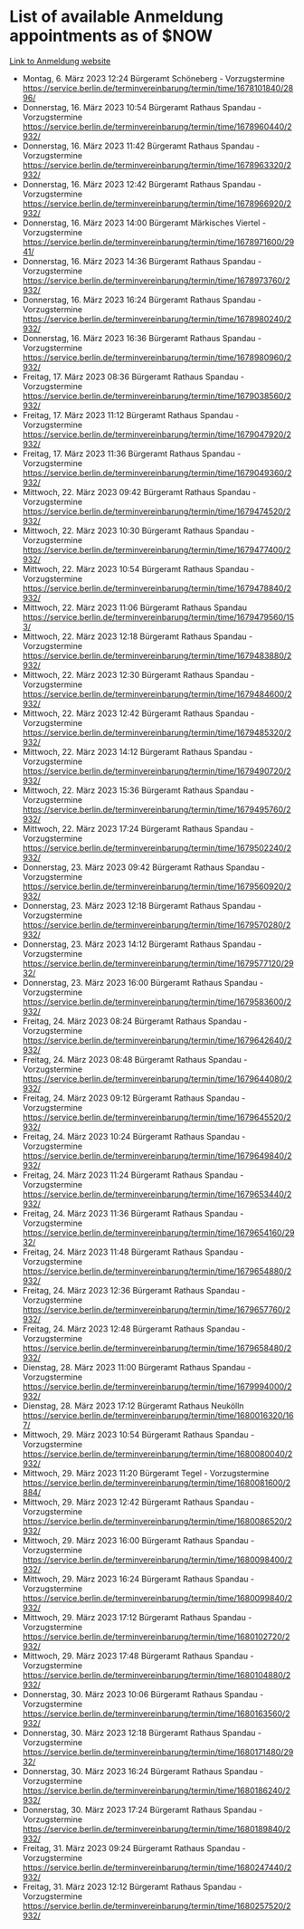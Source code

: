 # List of available Anmeldung appointments as of $NOW
[Link to Anmeldung website](https://service.berlin.de/terminvereinbarung/termin/tag.php?termin=1&anliegen[]=120686&dienstleisterlist=122210,122217,327316,122219,327312,122227,327314,122231,327346,122243,327348,122254,122252,329742,122260,329745,122262,329748,122271,327278,122273,327274,122277,327276,330436,122280,327294,122282,327290,122284,327292,122291,327270,122285,327266,122286,327264,122296,327268,150230,329760,122297,327286,122294,327284,122312,329763,122314,329775,122304,327330,122311,327334,122309,327332,317869,122281,327352,122279,329772,122283,122276,327324,122274,327326,122267,329766,122246,327318,122251,327320,122257,327322,122208,327298,122226,327300&herkunft=http%3A%2F%2Fservice.berlin.de%2Fdienstleistung%2F120686%2F)
- Montag, 6. März 2023 12:24 Bürgeramt Schöneberg - Vorzugstermine https://service.berlin.de/terminvereinbarung/termin/time/1678101840/2896/
- Donnerstag, 16. März 2023 10:54 Bürgeramt Rathaus Spandau - Vorzugstermine https://service.berlin.de/terminvereinbarung/termin/time/1678960440/2932/
- Donnerstag, 16. März 2023 11:42 Bürgeramt Rathaus Spandau - Vorzugstermine https://service.berlin.de/terminvereinbarung/termin/time/1678963320/2932/
- Donnerstag, 16. März 2023 12:42 Bürgeramt Rathaus Spandau - Vorzugstermine https://service.berlin.de/terminvereinbarung/termin/time/1678966920/2932/
- Donnerstag, 16. März 2023 14:00 Bürgeramt Märkisches Viertel - Vorzugstermine https://service.berlin.de/terminvereinbarung/termin/time/1678971600/2941/
- Donnerstag, 16. März 2023 14:36 Bürgeramt Rathaus Spandau - Vorzugstermine https://service.berlin.de/terminvereinbarung/termin/time/1678973760/2932/
- Donnerstag, 16. März 2023 16:24 Bürgeramt Rathaus Spandau - Vorzugstermine https://service.berlin.de/terminvereinbarung/termin/time/1678980240/2932/
- Donnerstag, 16. März 2023 16:36 Bürgeramt Rathaus Spandau - Vorzugstermine https://service.berlin.de/terminvereinbarung/termin/time/1678980960/2932/
- Freitag, 17. März 2023 08:36 Bürgeramt Rathaus Spandau - Vorzugstermine https://service.berlin.de/terminvereinbarung/termin/time/1679038560/2932/
- Freitag, 17. März 2023 11:12 Bürgeramt Rathaus Spandau - Vorzugstermine https://service.berlin.de/terminvereinbarung/termin/time/1679047920/2932/
- Freitag, 17. März 2023 11:36 Bürgeramt Rathaus Spandau - Vorzugstermine https://service.berlin.de/terminvereinbarung/termin/time/1679049360/2932/
- Mittwoch, 22. März 2023 09:42 Bürgeramt Rathaus Spandau - Vorzugstermine https://service.berlin.de/terminvereinbarung/termin/time/1679474520/2932/
- Mittwoch, 22. März 2023 10:30 Bürgeramt Rathaus Spandau - Vorzugstermine https://service.berlin.de/terminvereinbarung/termin/time/1679477400/2932/
- Mittwoch, 22. März 2023 10:54 Bürgeramt Rathaus Spandau - Vorzugstermine https://service.berlin.de/terminvereinbarung/termin/time/1679478840/2932/
- Mittwoch, 22. März 2023 11:06 Bürgeramt Rathaus Spandau https://service.berlin.de/terminvereinbarung/termin/time/1679479560/153/
- Mittwoch, 22. März 2023 12:18 Bürgeramt Rathaus Spandau - Vorzugstermine https://service.berlin.de/terminvereinbarung/termin/time/1679483880/2932/
- Mittwoch, 22. März 2023 12:30 Bürgeramt Rathaus Spandau - Vorzugstermine https://service.berlin.de/terminvereinbarung/termin/time/1679484600/2932/
- Mittwoch, 22. März 2023 12:42 Bürgeramt Rathaus Spandau - Vorzugstermine https://service.berlin.de/terminvereinbarung/termin/time/1679485320/2932/
- Mittwoch, 22. März 2023 14:12 Bürgeramt Rathaus Spandau - Vorzugstermine https://service.berlin.de/terminvereinbarung/termin/time/1679490720/2932/
- Mittwoch, 22. März 2023 15:36 Bürgeramt Rathaus Spandau - Vorzugstermine https://service.berlin.de/terminvereinbarung/termin/time/1679495760/2932/
- Mittwoch, 22. März 2023 17:24 Bürgeramt Rathaus Spandau - Vorzugstermine https://service.berlin.de/terminvereinbarung/termin/time/1679502240/2932/
- Donnerstag, 23. März 2023 09:42 Bürgeramt Rathaus Spandau - Vorzugstermine https://service.berlin.de/terminvereinbarung/termin/time/1679560920/2932/
- Donnerstag, 23. März 2023 12:18 Bürgeramt Rathaus Spandau - Vorzugstermine https://service.berlin.de/terminvereinbarung/termin/time/1679570280/2932/
- Donnerstag, 23. März 2023 14:12 Bürgeramt Rathaus Spandau - Vorzugstermine https://service.berlin.de/terminvereinbarung/termin/time/1679577120/2932/
- Donnerstag, 23. März 2023 16:00 Bürgeramt Rathaus Spandau - Vorzugstermine https://service.berlin.de/terminvereinbarung/termin/time/1679583600/2932/
- Freitag, 24. März 2023 08:24 Bürgeramt Rathaus Spandau - Vorzugstermine https://service.berlin.de/terminvereinbarung/termin/time/1679642640/2932/
- Freitag, 24. März 2023 08:48 Bürgeramt Rathaus Spandau - Vorzugstermine https://service.berlin.de/terminvereinbarung/termin/time/1679644080/2932/
- Freitag, 24. März 2023 09:12 Bürgeramt Rathaus Spandau - Vorzugstermine https://service.berlin.de/terminvereinbarung/termin/time/1679645520/2932/
- Freitag, 24. März 2023 10:24 Bürgeramt Rathaus Spandau - Vorzugstermine https://service.berlin.de/terminvereinbarung/termin/time/1679649840/2932/
- Freitag, 24. März 2023 11:24 Bürgeramt Rathaus Spandau - Vorzugstermine https://service.berlin.de/terminvereinbarung/termin/time/1679653440/2932/
- Freitag, 24. März 2023 11:36 Bürgeramt Rathaus Spandau - Vorzugstermine https://service.berlin.de/terminvereinbarung/termin/time/1679654160/2932/
- Freitag, 24. März 2023 11:48 Bürgeramt Rathaus Spandau - Vorzugstermine https://service.berlin.de/terminvereinbarung/termin/time/1679654880/2932/
- Freitag, 24. März 2023 12:36 Bürgeramt Rathaus Spandau - Vorzugstermine https://service.berlin.de/terminvereinbarung/termin/time/1679657760/2932/
- Freitag, 24. März 2023 12:48 Bürgeramt Rathaus Spandau - Vorzugstermine https://service.berlin.de/terminvereinbarung/termin/time/1679658480/2932/
- Dienstag, 28. März 2023 11:00 Bürgeramt Rathaus Spandau - Vorzugstermine https://service.berlin.de/terminvereinbarung/termin/time/1679994000/2932/
- Dienstag, 28. März 2023 17:12 Bürgeramt Rathaus Neukölln https://service.berlin.de/terminvereinbarung/termin/time/1680016320/167/
- Mittwoch, 29. März 2023 10:54 Bürgeramt Rathaus Spandau - Vorzugstermine https://service.berlin.de/terminvereinbarung/termin/time/1680080040/2932/
- Mittwoch, 29. März 2023 11:20 Bürgeramt Tegel - Vorzugstermine https://service.berlin.de/terminvereinbarung/termin/time/1680081600/2884/
- Mittwoch, 29. März 2023 12:42 Bürgeramt Rathaus Spandau - Vorzugstermine https://service.berlin.de/terminvereinbarung/termin/time/1680086520/2932/
- Mittwoch, 29. März 2023 16:00 Bürgeramt Rathaus Spandau - Vorzugstermine https://service.berlin.de/terminvereinbarung/termin/time/1680098400/2932/
- Mittwoch, 29. März 2023 16:24 Bürgeramt Rathaus Spandau - Vorzugstermine https://service.berlin.de/terminvereinbarung/termin/time/1680099840/2932/
- Mittwoch, 29. März 2023 17:12 Bürgeramt Rathaus Spandau - Vorzugstermine https://service.berlin.de/terminvereinbarung/termin/time/1680102720/2932/
- Mittwoch, 29. März 2023 17:48 Bürgeramt Rathaus Spandau - Vorzugstermine https://service.berlin.de/terminvereinbarung/termin/time/1680104880/2932/
- Donnerstag, 30. März 2023 10:06 Bürgeramt Rathaus Spandau - Vorzugstermine https://service.berlin.de/terminvereinbarung/termin/time/1680163560/2932/
- Donnerstag, 30. März 2023 12:18 Bürgeramt Rathaus Spandau - Vorzugstermine https://service.berlin.de/terminvereinbarung/termin/time/1680171480/2932/
- Donnerstag, 30. März 2023 16:24 Bürgeramt Rathaus Spandau - Vorzugstermine https://service.berlin.de/terminvereinbarung/termin/time/1680186240/2932/
- Donnerstag, 30. März 2023 17:24 Bürgeramt Rathaus Spandau - Vorzugstermine https://service.berlin.de/terminvereinbarung/termin/time/1680189840/2932/
- Freitag, 31. März 2023 09:24 Bürgeramt Rathaus Spandau - Vorzugstermine https://service.berlin.de/terminvereinbarung/termin/time/1680247440/2932/
- Freitag, 31. März 2023 12:12 Bürgeramt Rathaus Spandau - Vorzugstermine https://service.berlin.de/terminvereinbarung/termin/time/1680257520/2932/
